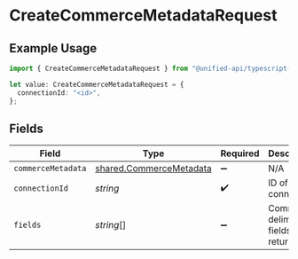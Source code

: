 # CreateCommerceMetadataRequest

## Example Usage

```typescript
import { CreateCommerceMetadataRequest } from "@unified-api/typescript-sdk/sdk/models/operations";

let value: CreateCommerceMetadataRequest = {
  connectionId: "<id>",
};
```

## Fields

| Field                                                                     | Type                                                                      | Required                                                                  | Description                                                               |
| ------------------------------------------------------------------------- | ------------------------------------------------------------------------- | ------------------------------------------------------------------------- | ------------------------------------------------------------------------- |
| `commerceMetadata`                                                        | [shared.CommerceMetadata](../../../sdk/models/shared/commercemetadata.md) | :heavy_minus_sign:                                                        | N/A                                                                       |
| `connectionId`                                                            | *string*                                                                  | :heavy_check_mark:                                                        | ID of the connection                                                      |
| `fields`                                                                  | *string*[]                                                                | :heavy_minus_sign:                                                        | Comma-delimited fields to return                                          |